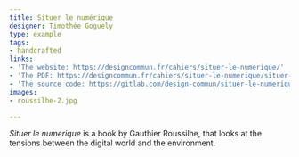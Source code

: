 ```yaml
---
title: Situer le numérique
designer: Timothée Goguely
type: example
tags:
- handcrafted
links: 
- 'The website: https://designcommun.fr/cahiers/situer-le-numerique/'
- 'The PDF: https://designcommun.fr/cahiers/situer-le-numerique/situer-le-numerique.pdf'
- 'The source code: https://gitlab.com/design-commun/situer-le-numerique'
images: 
- roussilhe-2.jpg

---
```


*Situer le numérique* is a book by Gauthier Roussilhe, that looks at the tensions between the digital world and the environment.